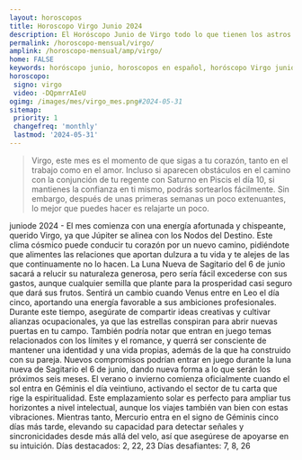 ```yaml
---
layout: horoscopos
title: Horoscopo Virgo Junio 2024
description: El Horóscopo Junio de Virgo todo lo que tienen los astros preparados para este mes, amor, trabajo, familia. Todo sobre astrologia, tarot, predicciones. Horoscopo gratis en español, predicciones y astrología.
permalink: /horoscopo-mensual/virgo/
amplink: /horoscopo-mensual/amp/virgo/
home: FALSE
keywords: horóscopo junio, horoscopos en español, horóscopo Virgo junio , horóscopo esperanza gracia, horoscop, horóscopos gratis, horoscopo Virgo, Tarot, Astrologia, Zodíaco, Virgo, horoscopo gratis, horoscopo del mes 
horoscopo:
 signo: virgo
 video: -DQpmrrAIeU
ogimg: /images/mes/virgo_mes.png#2024-05-31
sitemap:
 priority: 1
 changefreq: 'monthly'
 lastmod: '2024-05-31'
---
```



 > Virgo, este mes es el momento de que sigas a tu corazón, tanto en el trabajo como en el amor. Incluso si aparecen obstáculos en el camino con la conjunción de tu regente con Saturno en Piscis el día 10, si mantienes la confianza en ti mismo, podrás sortearlos fácilmente. Sin embargo, después de unas primeras semanas un poco extenuantes, lo mejor que puedes hacer es relajarte un poco.



juniode 2024 - El mes comienza con una energía afortunada y chispeante, querido Virgo, ya que Júpiter se alinea con los Nodos del Destino. Este clima cósmico puede conducir tu corazón por un nuevo camino, pidiéndote que alimentes las relaciones que aportan dulzura a tu vida y te alejes de las que continuamente no lo hacen. La Luna Nueva de Sagitario del 6 de junio sacará a relucir su naturaleza generosa, pero sería fácil excederse con sus gastos, aunque cualquier semilla que plante para la prosperidad casi seguro que dará sus frutos.
Sentirá un cambio cuando Venus entre en Leo el día cinco, aportando una energía favorable a sus ambiciones profesionales. Durante este tiempo, asegúrate de compartir ideas creativas y cultivar alianzas ocupacionales, ya que las estrellas conspiran para abrir nuevas puertas en tu campo. También podría notar que entran en juego temas relacionados con los límites y el romance, y querrá ser consciente de mantener una identidad y una vida propias, además de la que ha construido con su pareja. Nuevos compromisos podrían entrar en juego durante la luna nueva de Sagitario el 6 de junio, dando nueva forma a lo que serán los próximos seis meses.
El verano o invierno comienza oficialmente cuando el sol entra en Géminis el día veintiuno, activando el sector de tu carta que rige la espiritualidad. Este emplazamiento solar es perfecto para ampliar tus horizontes a nivel intelectual, aunque los viajes también van bien con estas vibraciones. Mientras tanto, Mercurio entra en el signo de Géminis cinco días más tarde, elevando su capacidad para detectar señales y sincronicidades desde más allá del velo, así que asegúrese de apoyarse en su intuición.
Días destacados: 2, 22, 23
Días desafiantes: 7, 8, 26
